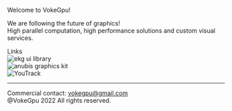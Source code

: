 Welcome to VokeGpu! 
 
We are following the future of graphics!  
High parallel computation, high performance solutions and custom visual services. 

Links   
![ekg ui library](https://github.com/vokegpu/ekg-ui-library)  
![anubis graphics kit](https://github.com/vokegpu/anubis-graphics-kit)  
![YouTrack](https://vokegpu.youtrack.cloud)  

---

Commercial contact: vokegpu@gmail.com  
@VokeGpu 2022 All rights reserved.
